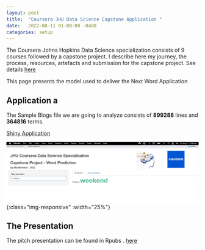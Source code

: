 ```yaml
---
layout: post
title:  "Coursera JHU Data Science Capstone Application "
date:   2022-08-11 01:00:00 -0400
categories: setup
---
```

The Coursera Johns Hopkins Data Science specialization consists of 9 courses followed by a capstone project. I describe here my journey, the process, resources, artefacts and submission for the capstone project. See details [here](https://www.coursera.org/learn/data-science-project)

This page presents the model used to deliver the Next Word Application

## Application   a
The Sample Blogs file we are going to analyze consists of **899288** lines and **364816** terms.

[Shiny Application](https://bluebonobo.shinyapps.io/CapstoneProjectShinyApp/)

![homepage](https://raw.githubusercontent.com/bluebonobo/coursera_hopkins_capstoneproject/main/shinyapp/CapstoneShinyApp/WWW/homepage.png){:class="img-responsive" :width="25%"}

## The Presentation

The pitch presentation can be found in Rpubs .
[here](https://rpubs.com/bluebonobo/capstoneproject)
